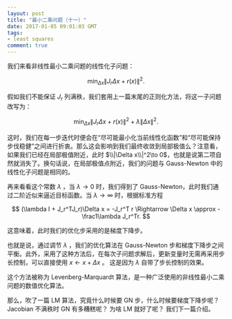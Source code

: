```yaml
---
layout: post
title: "最小二乘问题（十一）"
date: 2017-01-05 09:01:03 GMT
tags:
- least squares
comment: true
---
```


我们来看非线性最小二乘问题的线性化子问题：

$$
\min_{\Delta x} \|J_r \Delta x+r(x)\|^2.
$$

假如我们不能保证 $J_r$ 列满秩，我们套用上一篇末尾的正则化方法，将这一子问题改写为：

$$
\min_{\Delta x} \|J_r \Delta x+r(x)\|^2+\lambda \|\Delta x\|^2.
$$

这时，我们在每一步迭代时便会在“尽可能最小化当前线性化函数”和“尽可能保持步伐稳健”之间进行折衷。那么这会影响到我们最终收敛到局部极值么？注意看，如果我们已经在局部极值附近，此时 $\\|\Delta x\\|^2\to 0$，也就是说第二项自然就消失了。换句话说，在局部极值点附近，我们的问题与 Gauss-Newton 中的线性化子问题是相同的。

再来看看这个常数 $\lambda$ ，当 $\lambda \to 0$ 时，我们得到了 Gauss-Newton，此时我们通过二阶近似来逼近目标函数。当 $\lambda \to \infty$ 时，根据标准方程

$$
(\lambda I + J_r^TJ_r)\Delta x = -J_r^T r \Rightarrow \Delta x \approx -\frac1\lambda J_r^Tr.
$$

这意味着，此时我们的优化步采用的是梯度下降步。

也就是说，通过调节 $\lambda$ ，我们的优化算法在 Gauss-Newton 步和梯度下降步之间平衡。此外，采用了这种方法后，在每次子问题求解后，更新变量时无需再采用步长控制，可以直接使用 $x\gets x + \Delta x$ 。 这是因为 $\lambda$ 自带了步长控制的效果。

这个方法被称为 Levenberg-Marquardt 算法，是一种广泛使用的非线性最小二乘问题的数值优化算法。

那么，吹了一篇 LM 算法，究竟什么时候要 GN 步，什么时候要梯度下降步呢？Jacobian 不满秩时 GN 有多糟糕呢？ 为啥 LM 就好了呢？ 我们下一篇介绍。
